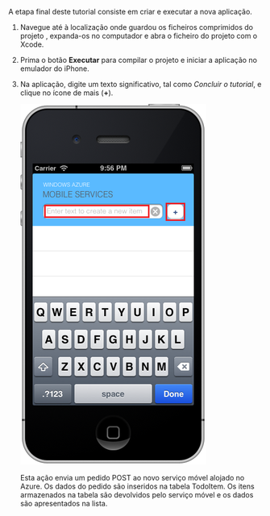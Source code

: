 


A etapa final deste tutorial consiste em criar e executar a nova aplicação.

1. Navegue até à localização onde guardou os ficheiros comprimidos do projeto , expanda-os no computador e abra o ficheiro do projeto com o Xcode.
2. Prima o botão **Executar** para compilar o projeto e iniciar a aplicação no emulador do iPhone.
3. Na aplicação, digite um texto significativo, tal como *Concluir o tutorial*, e clique no ícone de mais (**+**).
   
    ![](./media/mobile-services-ios-run-app/mobile-quickstart-startup-ios.png)
   
    Esta ação envia um pedido POST ao novo serviço móvel alojado no Azure. Os dados do pedido são inseridos na tabela TodoItem. Os itens armazenados na tabela são devolvidos pelo serviço móvel e os dados são apresentados na lista.
   
    </div>

<!--HONumber=Sep16_HO3-->


